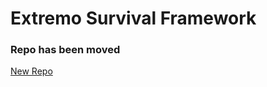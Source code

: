 # Extremo Survival Framework

### Repo has been moved
[New Repo](https://github.com/ExtremoDevTeam/Framework)